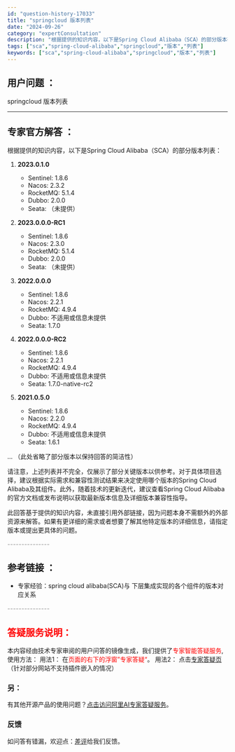```yaml
---
id: "question-history-17033"
title: "springcloud 版本列表"
date: "2024-09-26"
category: "expertConsultation"
description: "根据提供的知识内容，以下是Spring Cloud Alibaba（SCA）的部分版本列表：1. **2023.0.1.0**   - Sentinel: 1.8.6   - Nacos: 2.3.2   - RocketMQ: 5.1.4   - Dubbo: 2.0.0   - Seata: （"
tags: ["sca","spring-cloud-alibaba","springcloud","版本","列表"]
keywords: ["sca","spring-cloud-alibaba","springcloud","版本","列表"]
---
```


## 用户问题 ： 
 springcloud 版本列表  

---------------
## 专家官方解答 ：

根据提供的知识内容，以下是Spring Cloud Alibaba（SCA）的部分版本列表：

1. **2023.0.1.0**
   - Sentinel: 1.8.6
   - Nacos: 2.3.2
   - RocketMQ: 5.1.4
   - Dubbo: 2.0.0
   - Seata: （未提供）

2. **2023.0.0.0-RC1**
   - Sentinel: 1.8.6
   - Nacos: 2.3.0
   - RocketMQ: 5.1.4
   - Dubbo: 2.0.0
   - Seata: （未提供）

3. **2022.0.0.0**
   - Sentinel: 1.8.6
   - Nacos: 2.2.1
   - RocketMQ: 4.9.4
   - Dubbo: 不适用或信息未提供
   - Seata: 1.7.0

4. **2022.0.0.0-RC2**
   - Sentinel: 1.8.6
   - Nacos: 2.2.1
   - RocketMQ: 4.9.4
   - Dubbo: 不适用或信息未提供
   - Seata: 1.7.0-native-rc2

5. **2021.0.5.0**
   - Sentinel: 1.8.6
   - Nacos: 2.2.0
   - RocketMQ: 4.9.4
   - Dubbo: 不适用或信息未提供
   - Seata: 1.6.1

... （此处省略了部分版本以保持回答的简洁性）

请注意，上述列表并不完全，仅展示了部分关键版本以供参考。对于具体项目选择，建议根据实际需求和兼容性测试结果来决定使用哪个版本的Spring Cloud Alibaba及其组件。此外，随着技术的更新迭代，建议查看Spring Cloud Alibaba的官方文档或发布说明以获取最新版本信息及详细版本兼容性指导。

此回答基于提供的知识内容，未直接引用外部链接，因为问题本身不需额外的外部资源来解答。如果有更详细的需求或者想要了解其他特定版本的详细信息，请指定版本或提出更具体的问题。


<font color="#949494">---------------</font> 


## 参考链接 ：

* 专家经验：spring cloud alibaba(SCA)与 下层集成实现的各个组件的版本对应关系 


 <font color="#949494">---------------</font> 
 


## <font color="#FF0000">答疑服务说明：</font> 

本内容经由技术专家审阅的用户问答的镜像生成，我们提供了<font color="#FF0000">专家智能答疑服务</font>,使用方法：
用法1： 在<font color="#FF0000">页面的右下的浮窗”专家答疑“</font>。
用法2： 点击[专家答疑页](https://answer.opensource.alibaba.com/docs/intro)（针对部分网站不支持插件嵌入的情况）
### 另：


有其他开源产品的使用问题？[点击访问阿里AI专家答疑服务](https://answer.opensource.alibaba.com/docs/intro)。
### 反馈
如问答有错漏，欢迎点：[差评](https://ai.nacos.io/user/feedbackByEnhancerGradePOJOID?enhancerGradePOJOId=17068)给我们反馈。
